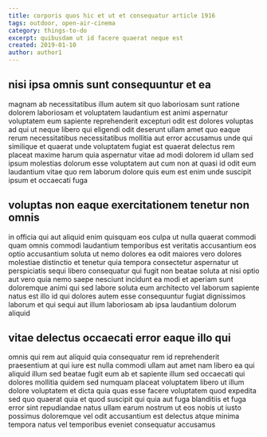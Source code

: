 ```yaml
---
title: corporis quos hic et ut et consequatur article 1916
tags: outdoor, open-air-cinema
category: things-to-do
excerpt: quibusdam ut id facere quaerat neque est
created: 2019-01-10
author: author1
---
```


## nisi ipsa omnis sunt consequuntur et ea

magnam ab necessitatibus illum autem sit quo laboriosam sunt ratione dolorem laboriosam et voluptatem laudantium est animi aspernatur voluptatem eum sapiente reprehenderit excepturi odit est dolores voluptas ad qui ut neque libero qui eligendi odit deserunt ullam amet quo eaque rerum necessitatibus necessitatibus mollitia aut error accusamus unde qui similique et quaerat unde voluptatem fugiat est quaerat delectus rem placeat maxime harum quia aspernatur vitae ad modi dolorem id ullam sed ipsum molestias dolorum esse voluptatem aut cum non at quasi id odit eum laudantium vitae quo rem laborum dolore quis eum est enim unde suscipit ipsum et occaecati fuga

## voluptas non eaque exercitationem tenetur non omnis

in officia qui aut aliquid enim quisquam eos culpa ut nulla quaerat commodi quam omnis commodi laudantium temporibus est veritatis accusantium eos optio accusantium soluta ut nemo dolores ea odit maiores vero dolores molestiae distinctio et tenetur quia tempora consectetur aspernatur ut perspiciatis sequi libero consequatur qui fugit non beatae soluta at nisi optio aut vero quia nemo saepe nesciunt incidunt ea modi et aperiam sunt doloremque animi qui sed labore soluta eum architecto vel laborum sapiente natus est illo id qui dolores autem esse consequuntur fugiat dignissimos laborum et qui sequi aut illum laboriosam ab ipsa laudantium dolorum aliquid

## vitae delectus occaecati error eaque illo qui

omnis qui rem aut aliquid quia consequatur rem id reprehenderit praesentium at qui iure est nulla commodi ullam aut amet nam libero ea qui aliquid illum sed beatae fugit eum ab et sapiente illum sed occaecati qui dolores mollitia quidem sed numquam placeat voluptatem libero ut illum dolore voluptatem et dicta quia quas esse facere voluptatem quod expedita sed quo quaerat quia et quod suscipit qui quia aut fuga blanditiis et fuga error sint repudiandae natus ullam earum nostrum ut eos nobis ut iusto possimus doloremque vel odit accusantium est delectus atque minima tempora natus vel temporibus eveniet consequatur accusamus
